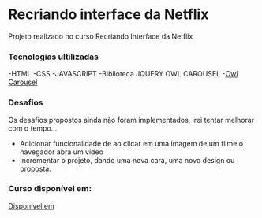 # Recriando interface da Netflix

Projeto realizado no curso Recriando Interface da Netflix

### Tecnologias ultilizadas
-HTML
-CSS
-JAVASCRIPT
-Biblioteca JQUERY OWL CAROUSEL
    -[Owl Carousel](https://owlcarousel2.github.io/OwlCarousel2/)

### Desafios

Os desafios propostos ainda não foram implementados, irei tentar melhorar com o tempo...

- Adicionar funcionalidade de ao clicar em uma imagem de um filme o navegador abra um vídeo
- Incrementar o projeto, dando uma nova cara, uma novo design ou proposta.


### Curso disponível em:

[Disponível em](https://web.digitalinnovation.one/lab/recriando-a-interface-do-netflix/learning/2069ecdf-36d6-4ad7-87fd-dab5632e722e)


